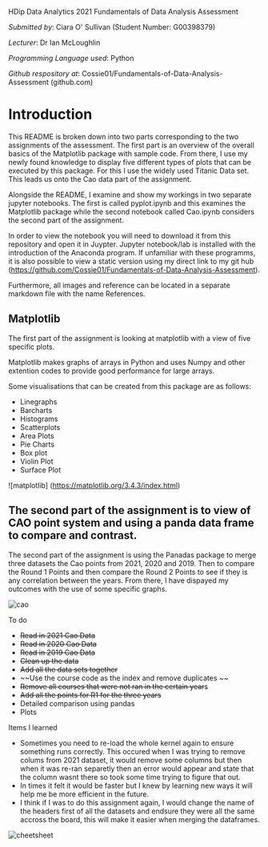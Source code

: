 HDip Data Analytics 2021 Fundamentals of Data Analysis Assessment

*Submitted by*: Ciara O' Sullivan (Student Number: G00398379)

*Lecturer*: Dr Ian McLoughlin 

*Programming Language used*: Python 

*Github respository at*: Cossie01/Fundamentals-of-Data-Analysis-Assessment (github.com)


# Introduction

This README is broken down into two parts corresponding to the two assignments of the assessment. The first part is an overview of the overall basics of the Matplotlib package with sample code. From there, I use my newly found knowledge to display five different types of plots that can be executed by this package. For this I use the widely used Titanic Data set. This leads us onto the Cao data part of the assignment.

Alongside the README, I examine and show my workings in two separate jupyter notebooks. The first is called pyplot.ipynb and this examines the Matplotlib package while the second notebook called Cao.ipynb considers the second part of the assignment. 


In order to view the notebook you will need to download it from this repository and open it in Juypter. Jupyter notebook/lab is installed with the introduction of the Anaconda program. If unfamiliar with these programms, it is also possible to view a static version using my direct link to my git hub (https://github.com/Cossie01/Fundamentals-of-Data-Analysis-Assessment).


Furthermore, all images and reference can be located in a separate markdown file with the name References. 


## Matplotlib

The first part of the assignment is looking at matplotlib with a view of five specific plots.

Matplotlib makes graphs of arrays in Python and uses Numpy and other extention codes to provide good performance for large arrays.

Some visualisations that can be created from this package are as follows:

* Linegraphs
* Barcharts
* Histograms
* Scatterplots
* Area Plots
* Pie Charts
* Box plot
* Violin Plot
* Surface Plot

![matplotlib] (https://matplotlib.org/3.4.3/index.html) 


## The second part of the assignment is to view of CAO point system and using a panda data frame to compare and contrast.

The second part of the assignment is using the Panadas package to merge three datasets the Cao points from 2021, 2020 and 2019. Then to compare the Round 1 Points and then compare the Round 2 Points to see if they is any correlation between the years. From there, I have dispayed my outcomes with the use of some specific graphs.

![cao](https://upload.wikimedia.org/wikipedia/commons/5/51/Central_Applications_Office.png)


To do
- ~~Read in 2021 Cao Data~~
- ~~Read in 2020 Cao Data~~
- ~~Read in 2019 Cao Data~~
- ~~Clean up the data~~
- ~~Add all the data sets together~~
- ~~Use the course code as the index and remove duplicates ~~
- ~~Remove all courses that were not ran in the certain year~~s
- ~~Add all the points for R1 for the three years~~
- Detailed comparison using pandas
- Plots 

Items I learned

- Sometimes you need to re-load the whole kernel again to ensure something runs correctly. This occured when I was trying to remove colums from 2021 dataset, it would remove some columns but then when it was re-ran separetly then an error would appear and state that the column wasnt there so took some time trying to figure that out. 
- In times it felt it would be faster but I knew by learning new ways it will help me be more efficient in the future. 
- I think if I was to do this assignment again, I would change the name of the headers first of all the datasets and endsure they were all the same accross the board, this will make it easier when merging the dataframes. 

![cheetsheet](https://st11.ning.com/topology/rest/1.0/file/get/2808327959?profile=original)